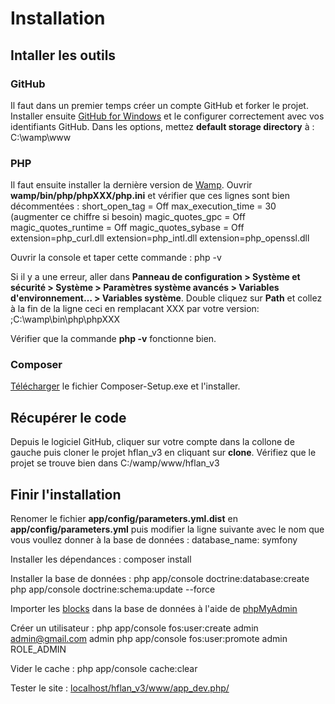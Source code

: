 Installation
============

Intaller les outils
-------------------

### GitHub
Il faut dans un premier temps créer un compte GitHub et forker le projet.
Installer ensuite [GitHub for Windows](http://windows.github.com/) et le configurer correctement avec vos identifiants GitHub. Dans les options, mettez **default storage directory** à :
    C:\wamp\www

### PHP
Il faut ensuite installer la dernière version de [Wamp](http://www.wampserver.com/). Ouvrir **wamp/bin/php/phpXXX/php.ini** et vérifier que ces lignes sont bien décommentées :
    short_open_tag = Off
    max_execution_time = 30   (augmenter ce chiffre si besoin)
    magic_quotes_gpc = Off
    magic_quotes_runtime = Off
    magic_quotes_sybase = Off
    extension=php_curl.dll
    extension=php_intl.dll
    extension=php_openssl.dll

Ouvrir la console et taper cette commande :
    php -v

Si il y a une erreur, aller dans **Panneau de configuration > Système et sécurité > Système > Paramètres système avancés > Variables d'environnement… > Variables système**. Double cliquez sur **Path** et collez à la fin de la ligne ceci en remplacant XXX par votre version:
    ;C:\wamp\bin\php\phpXXX

Vérifier que la commande **php -v** fonctionne bien.

### Composer
[Télécharger](http://getcomposer.org/download/) le fichier Composer-Setup.exe et l'installer.

Récupérer le code
-----------------

Depuis le logiciel GitHub, cliquer sur votre compte dans la collone de gauche puis cloner le projet hflan_v3 en cliquant sur **clone**. Vérifiez que le projet se trouve bien dans C:/wamp/www/hflan_v3

Finir l'installation
--------------------

Renomer le fichier **app/config/parameters.yml.dist** en **app/config/parameters.yml** puis modifier la ligne suivante avec le nom que vous voullez donner à la base de données :
    database_name: symfony

Installer les dépendances :
    composer install

Installer la base de données :
    php app/console doctrine:database:create
    php app/console doctrine:schema:update --force

Importer les [blocks](table_block.sql) dans la base de données à l'aide de [phpMyAdmin](http://localhost/phpmyadmin/)

Créer un utilisateur :
    php app/console fos:user:create admin admin@gmail.com admin
    php app/console fos:user:promote admin ROLE_ADMIN

Vider le cache :
    php app/console cache:clear

Tester le site : [localhost/hflan_v3/www/app_dev.php/](http://localhost/hflan_v3/www/app_dev.php/)
